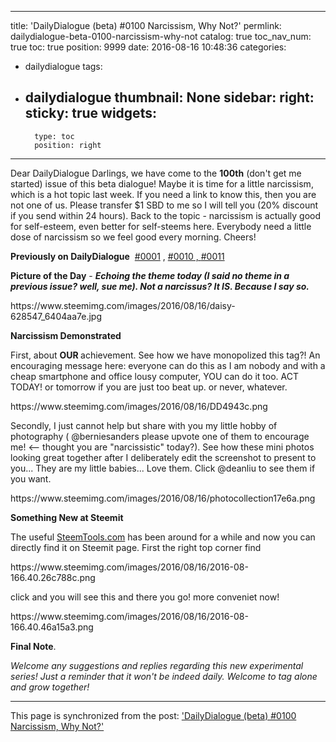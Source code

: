 
---
title: 'DailyDialogue (beta) #0100 Narcissism, Why Not?'
permlink: dailydialogue-beta-0100-narcissism-why-not
catalog: true
toc_nav_num: true
toc: true
position: 9999
date: 2016-08-16 10:48:36
categories:
- dailydialogue
tags:
- dailydialogue
thumbnail: None
sidebar:
    right:
        sticky: true
widgets:
    -
        type: toc
        position: right
---


<html>
<p>Dear DailyDialogue Darlings, we have come to the <strong>100th</strong> (don't get me started) issue of this beta dialogue! Maybe it is time for a little narcissism, which is a hot topic last week. If you need a link to know this, then you are not one of us. Please transfer $1 SBD to me so I will tell you (20% discount if you send within 24 hours). Back to the topic - narcissism is actually good for self-esteem, even better for self-steems here. Everybody need a little dose of narcissism so we feel good every morning. Cheers!</p>
<p><strong>Previously on DailyDialogue</strong> &nbsp;<a href="https://steemit.com/dailydialogue/@deanliu/dailydialogue-beta-0001-keeping-track-of-my-crypto-new-life">#0001</a> , <a href="https://steemit.com/dailydialogue/@deanliu/dailydialogue-beta-0010-i-said-there-is-no-theme-alright">#0010&nbsp;, </a><a href="https://steemit.com/dailydialogue/@deanliu/dailydialogue-beta-0011-out-of-steam">#0011</a></p>
<p><strong>Picture of the Day</strong> - <em><strong>Echoing the theme today (I said no theme in a previous issue? well, sue me). Not a narcissus? It IS. Because I say so. &nbsp;</strong></em></p>
<p>https://www.steemimg.com/images/2016/08/16/daisy-628547_6404aa7e.jpg</p>
<p><strong>Narcissism Demonstrated</strong></p>
<p>First, about <strong>OUR </strong>achievement. See how we have monopolized this tag?! An encouraging message here: everyone can do this as I am nobody and with a cheap smartphone and office lousy computer, YOU can do it too. ACT TODAY! or tomorrow if you are just too beat up. or never, whatever.</p>
<p>https://www.steemimg.com/images/2016/08/16/DD4943c.png</p>
<p>Secondly, I just cannot help but share with you my little hobby of photography ( @berniesanders please upvote one of them to encourage me! &lt;-- thought you are "narcissistic" today?). See how these mini photos looking great together after I deliberately edit the screenshot to present to you... They are my little babies... Love them. Click @deanliu to see them if you want.</p>
<p>https://www.steemimg.com/images/2016/08/16/photocollection17e6a.png</p>
<p><strong>Something New at Steemit</strong></p>
<p>The useful <a href="http://steemtools.com/">SteemTools.com</a> has been around for a while and now you can directly find it on Steemit page. First the right top corner find</p>
<p>https://www.steemimg.com/images/2016/08/16/2016-08-166.40.26c788c.png</p>
<p>click and you will see this and there you go! more conveniet now!</p>
<p>https://www.steemimg.com/images/2016/08/16/2016-08-166.40.46a15a3.png</p>
<p><strong>Final Note</strong>.</p>
<p><em>Welcome any suggestions and replies regarding this new experimental series! Just a reminder that it won't be indeed daily. Welcome to tag alone and grow together!</em>&nbsp;</p>
</html>

- - -

This page is synchronized from the post: ['DailyDialogue (beta) #0100 Narcissism, Why Not?'](https://steemit.com/@deanliu/dailydialogue-beta-0100-narcissism-why-not)
